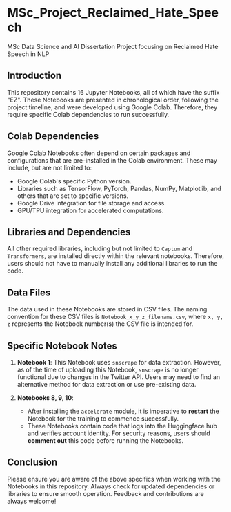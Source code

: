 # MSc_Project_Reclaimed_Hate_Speech
MSc Data Science and AI Dissertation Project focusing on Reclaimed Hate Speech in NLP

## Introduction

This repository contains 16 Jupyter Notebooks, all of which have the suffix "EZ". These Notebooks are presented in chronological order, following the project timeline, and were developed using Google Colab. Therefore, they require specific Colab dependencies to run successfully.

## Colab Dependencies
Google Colab Notebooks often depend on certain packages and configurations that are pre-installed in the Colab environment. These may include, but are not limited to:
- Google Colab's specific Python version.
- Libraries such as TensorFlow, PyTorch, Pandas, NumPy, Matplotlib, and others that are set to specific versions.
- Google Drive integration for file storage and access.
- GPU/TPU integration for accelerated computations.

## Libraries and Dependencies

All other required libraries, including but not limited to `Captum` and `Transformers`, are installed directly within the relevant notebooks. Therefore, users should not have to manually install any additional libraries to run the code.

## Data Files
The data used in these Notebooks are stored in CSV files. The naming convention for these CSV files is `Notebook_x_y_z_filename.csv`, where `x, y, z` represents the Notebook number(s) the CSV file is intended for.

## Specific Notebook Notes

1. **Notebook 1**: This Notebook uses `snscrape` for data extraction. However, as of the time of uploading this Notebook, `snscrape` is no longer functional due to changes in the Twitter API. Users may need to find an alternative method for data extraction or use pre-existing data.

2. **Notebooks 8, 9, 10**: 
    - After installing the `accelerate` module, it is imperative to **restart** the Notebook for the training to commence successfully.
    - These Notebooks contain code that logs into the Huggingface hub and verifies account identity. For security reasons, users should **comment out** this code before running the Notebooks.

## Conclusion

Please ensure you are aware of the above specifics when working with the Notebooks in this repository. Always check for updated dependencies or libraries to ensure smooth operation. Feedback and contributions are always welcome!
